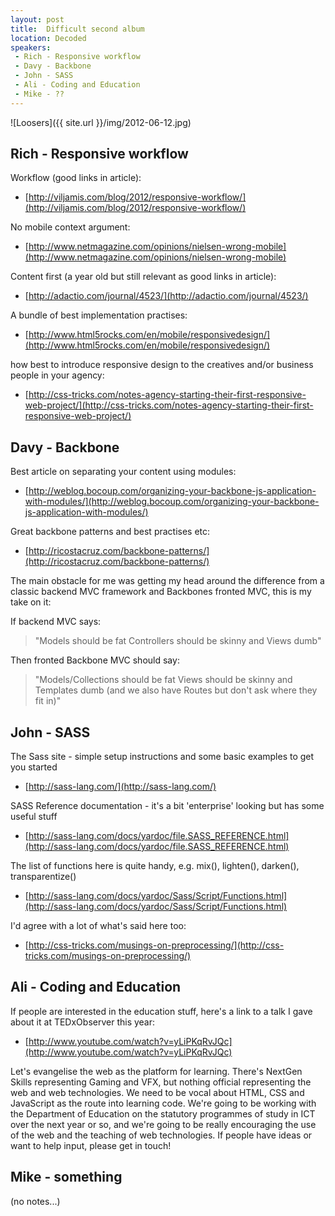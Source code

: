 ```yaml
---
layout: post
title:  Difficult second album
location: Decoded
speakers:
 - Rich - Responsive workflow
 - Davy - Backbone
 - John - SASS
 - Ali - Coding and Education
 - Mike - ??
---
```


![Loosers]({{ site.url }}/img/2012-06-12.jpg)

## Rich - Responsive workflow

Workflow (good links in article):

- [http://viljamis.com/blog/2012/responsive-workflow/](http://viljamis.com/blog/2012/responsive-workflow/)

No mobile context argument:

- [http://www.netmagazine.com/opinions/nielsen-wrong-mobile](http://www.netmagazine.com/opinions/nielsen-wrong-mobile)

Content first (a year old but still relevant as good links in article):

- [http://adactio.com/journal/4523/](http://adactio.com/journal/4523/)

A bundle of best implementation practises:

- [http://www.html5rocks.com/en/mobile/responsivedesign/](http://www.html5rocks.com/en/mobile/responsivedesign/)

how best to introduce responsive design to the creatives and/or business people in your agency:

- [http://css-tricks.com/notes-agency-starting-their-first-responsive-web-project/](http://css-tricks.com/notes-agency-starting-their-first-responsive-web-project/)


## Davy - Backbone

Best article on separating your content using modules:

- [http://weblog.bocoup.com/organizing-your-backbone-js-application-with-modules/](http://weblog.bocoup.com/organizing-your-backbone-js-application-with-modules/)

Great backbone patterns and best practises etc:

- [http://ricostacruz.com/backbone-patterns/](http://ricostacruz.com/backbone-patterns/)

The main obstacle for me was getting my head around the difference from a classic backend MVC framework and Backbones fronted MVC, this is my take on it:

If backend MVC says:

> "Models should be fat Controllers should be skinny and Views dumb"

Then fronted Backbone MVC should say:

> "Models/Collections should be fat Views should be skinny and Templates dumb (and we also have Routes but don't ask where they fit in)"


## John - SASS

The Sass site - simple setup instructions and some basic examples to get you started

 - [http://sass-lang.com/](http://sass-lang.com/)

SASS Reference documentation - it's a bit 'enterprise' looking but has some useful stuff

 - [http://sass-lang.com/docs/yardoc/file.SASS_REFERENCE.html](http://sass-lang.com/docs/yardoc/file.SASS_REFERENCE.html)

The list of functions here is quite handy, e.g. mix(), lighten(), darken(), transparentize()

 - [http://sass-lang.com/docs/yardoc/Sass/Script/Functions.html](http://sass-lang.com/docs/yardoc/Sass/Script/Functions.html)

I'd agree with a lot of what's said here too:

 - [http://css-tricks.com/musings-on-preprocessing/](http://css-tricks.com/musings-on-preprocessing/)


## Ali - Coding and Education

If people are interested in the education stuff, here's a link to a talk I gave about it at TEDxObserver this year:

 - [http://www.youtube.com/watch?v=yLiPKqRvJQc](http://www.youtube.com/watch?v=yLiPKqRvJQc)

 Let's evangelise the web as the platform for learning. There's NextGen Skills representing Gaming and VFX, but nothing official representing the web and web technologies. We need to be vocal about HTML, CSS and JavaScript as the route into learning code. We're going to be working with the Department of Education on the statutory programmes of study in ICT over the next year or so, and we're going to be really encouraging the use of the web and the teaching of web technologies. If people have ideas or want to help input, please get in touch!


## Mike - something

(no notes...)
